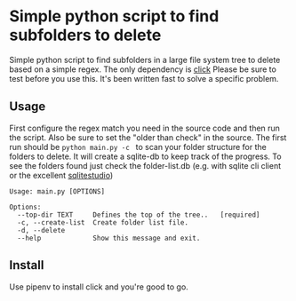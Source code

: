 # Simple python script to find subfolders to delete

Simple python script to find subfolders in a large file system tree to delete based on a simple regex.
The only dependency is [click](https://github.com/pallets/click/)
Please be sure to test before you use this. It's been written fast to solve a specific problem. 

## Usage

First configure the regex match you need in the source code and then run the script.
Also be sure to set the "older than check" in the source.
The first run should be ````python main.py -c ```` to scan your folder structure for the folders to delete. It will create a sqlite-db to keep track of the progress. To see the folders found just check the folder-list.db (e.g. with sqlite cli client or the excellent [sqlitestudio](https://github.com/pawelsalawa/sqlitestudio))


````
Usage: main.py [OPTIONS]

Options:
  --top-dir TEXT     Defines the top of the tree..   [required]
  -c, --create-list  Create folder list file.
  -d, --delete
  --help             Show this message and exit.
````


## Install

Use pipenv to install click and you're good to go.